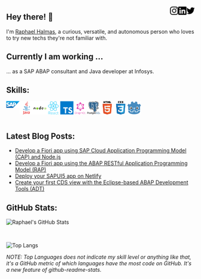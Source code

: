 <a href="https://twitter.com/raphaelhalmas" target="_blank" rel="nofollow"><img align="right" alt="Raphael's Twitter" width="22px" src="icons/twitter.svg" /></a><a href="https://br.linkedin.com/in/raphael-halmas-silva-0619614b" target="_blank" rel="nofollow"><img align="right" alt="Raphael's Linkdein" width="22px" src="icons/linkedin.svg" /></a><a href="https://www.instagram.com/raphaelhalmas" target="_blank" rel="nofollow"><img align="right" alt="Raphael's Insta" width="22px" src="icons/instagram.svg" /></a>

## Hey there! 👋

I'm [Raphael Halmas](https://raphaelhalmas.github.io), a curious, versatile, and autonomous person who loves to try new techs they're not familiar with.

## Currently I am working ...

... as a SAP ABAP consultant and Java developer at Infosys.

## Skills:

<img align="left" alt="SAP" width="36px" src="icons/sap.svg" />
<img align="left" alt="Java" width="36px" src="icons/java-original-wordmark.svg" />
<img align="left" alt="Node.js" width="36px" src="icons/nodejs-original-wordmark.svg" />
<img align="left" alt="React" width="36px" src="icons/react-original-wordmark.svg" />
<img align="left" alt="TypeScript" width="36px" src="icons/typescript-original.svg" />
<img align="left" alt="GraphQL" width="36px" src="icons/graphql-plain-wordmark.svg" />
<img align="left" alt="PostgreSQL" width="36px" src="icons/postgresql-original-wordmark.svg" />
<img align="left" alt="HTML5" width="36px" src="icons/html5-original-wordmark.svg" />
<img align="left" alt="CSS3" width="36px" src="icons/css3-original-wordmark.svg" />
<img align="left" alt="Godot" width="36px" src="icons/godot.png" />

<br />
<br />
<br />

## Latest Blog Posts:

<!-- BLOG-POST-LIST:START -->
- [Develop a Fiori app using SAP Cloud Application Programming Model &lpar;CAP&rpar; and Node.js](https://raphaelhalmas.hashnode.dev/develop-a-fiori-app-using-sap-cloud-application-programming-model-cap-and-nodejs)
- [Develop a Fiori app using the ABAP RESTful Application Programming Model &lpar;RAP&rpar;](https://raphaelhalmas.hashnode.dev/develop-a-fiori-app-using-the-abap-restful-application-programming-model-rap)
- [Deploy your SAPUI5 app on Netlify](https://raphaelhalmas.hashnode.dev/deploy-your-sapui5-app-on-netlify)
- [Create your first CDS view with the Eclipse-based ABAP Development Tools &lpar;ADT&rpar;](https://raphaelhalmas.hashnode.dev/create-your-first-cds-view-with-the-eclipse-based-abap-development-tools-adt)
<!-- BLOG-POST-LIST:END -->

## GitHub Stats:

![Raphael's GitHub Stats](https://github-readme-stats.vercel.app/api?username=raphaelhalmas&show_icons=true&theme=react)

<br />

![Top Langs](https://github-readme-stats.vercel.app/api/top-langs/?username=raphaelhalmas&show_icons=true&theme=react&hide=Ruby,Objective-C)

_NOTE: Top Languages does not indicate my skill level or anything like that, it's a GitHub metric of which languages have the most code on GitHub. It's a new feature of github-readme-stats._